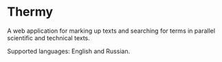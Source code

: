 # Thermy
A web application for marking up texts and searching for terms in parallel scientific and technical texts.

Supported languages: English and Russian.
